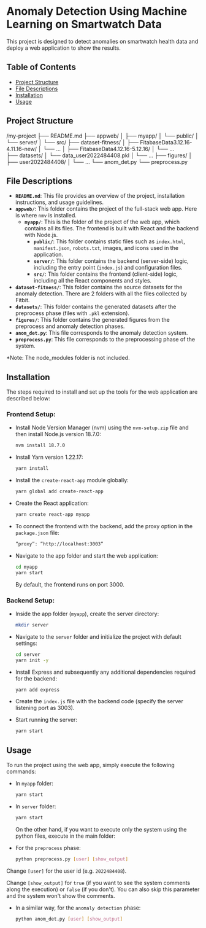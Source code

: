 # Anomaly Detection Using Machine Learning on Smartwatch Data

This project is designed to detect anomalies on smartwatch health data and deploy a web application to show the results.

## Table of Contents

- [Project Structure](#project-structure)
- [File Descriptions](#file-descriptions)
- [Installation](#installation)
- [Usage](#usage)

## Project Structure

/my-project
├── README.md
├── appweb/
│   ├── myapp/
│       └── public/
│       └── server/
│       └── src/
├── dataset-fitness/
│   ├── FitabaseData3.12.16-4.11.16-new/
│       └── ...
│   ├── FitabaseData4.12.16-5.12.16/
│       └── ...  
├── datasets/
│   └── data_user2022484408.pkl
│   └── ...
├── figures/
│   ├── user2022484408/
│       └── ...
└── anom_det.py
└── preprocess.py

## File Descriptions

- **`README.md`**: This file provides an overview of the project, installation instructions, and usage guidelines.
- **`appweb/`**: This folder contains the project of the full-stack web app. Here is where `nmv` is installed.
  - **`myapp/`**: This is the folder of the project of the web app, which contains all its files. The frontend is built with React and the backend with Node.js.
    - **`public/`**: This folder contains static files such as `index.html`, `manifest.json`, `robots.txt`, images, and icons used in the application.
    - **`server/`**: This folder contains the backend (server-side) logic, including the entry point (`index.js`) and configuration files.
    - **`src/`**: This folder contains the frontend (client-side) logic, including all the React components and styles.
- **`dataset-fitness/`**: This folder contains the source datasets for the anomaly detection. There are 2 folders with all the files collected by Fitbit.
- **`datasets/`**: This folder contains the generated datasets after the preprocess phase (files with `.pkl` extension).
- **`figures/`**: This folder contains the generated figures from the preprocess and anomaly detection phases.
- **`anom_det.py`**: This file corresponds to the anomaly detection system.
- **`preprocess.py`**: This file corresponds to the preprocessing phase of the system.

*Note: The node_modules folder is not included.

## Installation

The steps required to install and set up the tools for the web application are described below:

### Frontend Setup:

- Install Node Version Manager (nvm) using the `nvm-setup.zip` file and then install Node.js version 18.7.0:
  
  ```bash
  nvm install 18.7.0
  ```
  
- Install Yarn version 1.22.17:
  
  ```bash
  yarn install
  ```
  
- Install the `create-react-app` module globally:

  ```bash
  yarn global add create-react-app
  ```
  
- Create the React application:

  ```bash
  yarn create react-app myapp
  ```
  
- To connect the frontend with the backend, add the proxy option in the `package.json` file:

  ```bash
  ”proxy”: ”http://localhost:3003”
  ```
  
- Navigate to the app folder and start the web application:

  ```bash
  cd myapp
  yarn start
  ```
  
  By default, the frontend runs on port 3000.

### Backend Setup:

- Inside the app folder (`myapp`), create the server directory:

  ```bash
  mkdir server
  ```
  
- Navigate to the `server` folder and initialize the project with default settings:

  ```bash
  cd server
  yarn init -y
  ```
  
- Install Express and subsequently any additional dependencies required for the backend:

  ```bash
  yarn add express
  ```
  
- Create the `index.js` file with the backend code (specify the server listening port as 3003).
  
- Start running the server:

  ```bash
  yarn start
  ```

## Usage

To run the project using the web app, simply execute the following commands:

- In `myapp` folder:
  
  ```bash
  yarn start
  ```

- In `server` folder:

  ```bash
  yarn start
  ```

  On the other hand, if you want to execute only the system using the python files, execute in the main folder:

- For the `preprocess` phase:
  
  ```bash
  python preprocess.py [user] [show_output]
  ```

Change `[user]` for the user id (e.g. `2022484408`).

Change `[show_output]` for `true` (if you want to see the system comments along the execution) or `false` (if you don't). You can also skip this parameter and the system won't show the comments.

- In a similar way, for the `anomaly detection` phase:
  
  ```bash
  python anom_det.py [user] [show_output]
  ```
